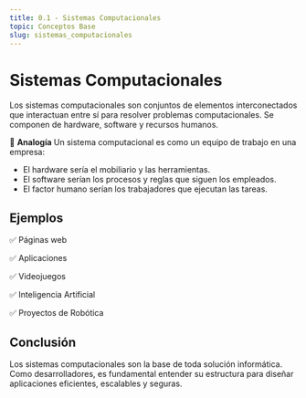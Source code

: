 ```yaml
---
title: 0.1 - Sistemas Computacionales
topic: Conceptos Base
slug: sistemas_computacionales
---
```


# Sistemas Computacionales

Los sistemas computacionales son conjuntos de elementos interconectados que interactuan entre sí para resolver problemas computacionales. Se componen de hardware, software y recursos humanos.

📌 **Analogía**
Un sistema computacional es como un equipo de trabajo en una empresa:

- El hardware sería el mobiliario y las herramientas.
- El software serían los procesos y reglas que siguen los empleados.
- El factor humano serían los trabajadores que ejecutan las tareas.

## Ejemplos

✅ Páginas web

✅ Aplicaciones

✅ Videojuegos

✅ Inteligencia Artificial

✅ Proyectos de Robótica

## Conclusión

Los sistemas computacionales son la base de toda solución informática. Como desarrolladores, es fundamental entender su estructura para diseñar aplicaciones eficientes, escalables y seguras.